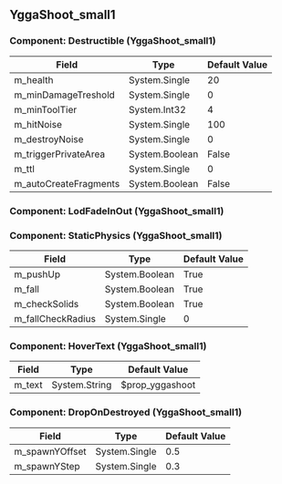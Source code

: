 ## YggaShoot_small1

### Component: Destructible (YggaShoot_small1)

|Field|Type|Default Value|
|---|---|---|
|m_health|System.Single|20|
|m_minDamageTreshold|System.Single|0|
|m_minToolTier|System.Int32|4|
|m_hitNoise|System.Single|100|
|m_destroyNoise|System.Single|0|
|m_triggerPrivateArea|System.Boolean|False|
|m_ttl|System.Single|0|
|m_autoCreateFragments|System.Boolean|False|

### Component: LodFadeInOut (YggaShoot_small1)

### Component: StaticPhysics (YggaShoot_small1)

|Field|Type|Default Value|
|---|---|---|
|m_pushUp|System.Boolean|True|
|m_fall|System.Boolean|True|
|m_checkSolids|System.Boolean|True|
|m_fallCheckRadius|System.Single|0|

### Component: HoverText (YggaShoot_small1)

|Field|Type|Default Value|
|---|---|---|
|m_text|System.String|$prop_yggashoot|

### Component: DropOnDestroyed (YggaShoot_small1)

|Field|Type|Default Value|
|---|---|---|
|m_spawnYOffset|System.Single|0.5|
|m_spawnYStep|System.Single|0.3|

